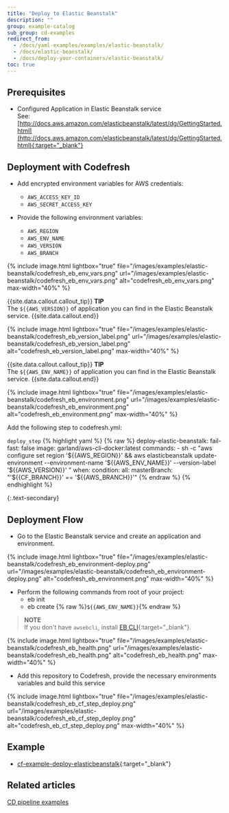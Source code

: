 ```yaml
---
title: "Deploy to Elastic Beanstalk"
description: ""
group: example-catalog
sub_group: cd-examples
redirect_from:
  - /docs/yaml-examples/examples/elastic-beanstalk/
  - /docs/elastic-beanstalk/
  - /docs/deploy-your-containers/elastic-beanstalk/
toc: true
---
```



## Prerequisites

- Configured Application in Elastic Beanstalk service <br>
  See: [http://docs.aws.amazon.com/elasticbeanstalk/latest/dg/GettingStarted.html](http://docs.aws.amazon.com/elasticbeanstalk/latest/dg/GettingStarted.html){:target="_blank"}


## Deployment with Codefresh
- Add encrypted environment variables for AWS credentials:
     * `AWS_ACCESS_KEY_ID`
     * `AWS_SECRET_ACCESS_KEY`
     
- Provide the following environment variables:
    * `AWS_REGION`
    * `AWS_ENV_NAME`
    * `AWS_VERSION`
    * `AWS_BRANCH`
    
{% include 
image.html 
lightbox="true" 
file="/images/examples/elastic-beanstalk/codefresh_eb_env_vars.png" 
url="/images/examples/elastic-beanstalk/codefresh_eb_env_vars.png"
alt="codefresh_eb_env_vars.png" 
max-width="40%"
%}

{{site.data.callout.callout_tip}}
**TIP**  
The ``${{AWS_VERSION}}`` of application you can find in the Elastic Beanstalk service.
{{site.data.callout.end}}

{% include 
image.html 
lightbox="true" 
file="/images/examples/elastic-beanstalk/codefresh_eb_version_label.png" 
url="/images/examples/elastic-beanstalk/codefresh_eb_version_label.png"
alt="codefresh_eb_version_label.png" 
max-width="40%"
%}

{{site.data.callout.callout_tip}}
**TIP**  
The ``${{AWS_ENV_NAME}}`` of application you can find in the Elastic Beanstalk service.
{{site.data.callout.end}}

{% include 
image.html 
lightbox="true" 
file="/images/examples/elastic-beanstalk/codefresh_eb_environment.png" 
url="/images/examples/elastic-beanstalk/codefresh_eb_environment.png"
alt="codefresh_eb_environment.png" 
max-width="40%"
%}

Add the following step to codefresh.yml:

  `deploy_step`
{% highlight yaml %}
{% raw %}
deploy-elastic-beanstalk:
    fail-fast: false
    image: garland/aws-cli-docker:latest
    commands:
     - sh -c  "aws configure set region '${{AWS_REGION}}' && aws elasticbeanstalk update-environment --environment-name '${{AWS_ENV_NAME}}' --version-label '${{AWS_VERSION}}' "
    when:
      condition:
        all:
          masterBranch: "'${{CF_BRANCH}}' == '${{AWS_BRANCH}}'"
{% endraw %}
{% endhighlight %}

{:.text-secondary}
## Deployment Flow
- Go to the Elastic Beanstalk service and create an application and environment.


{% include 
image.html 
lightbox="true" 
file="/images/examples/elastic-beanstalk/codefresh_eb_environment-deploy.png" 
url="/images/examples/elastic-beanstalk/codefresh_eb_environment-deploy.png"
alt="codefresh_eb_environment.png" 
max-width="40%"
%}

- Perform the following commands from root of your project:
    * eb init
    * eb create {% raw %}`${{AWS_ENV_NAME}}`{% endraw %}



>**NOTE**  
  If you don't have `awsebcli`, install [EB CLI](http://docs.aws.amazon.com/elasticbeanstalk/latest/dg/eb-cli3-install.html){:target="\_blank"}.


{% include 
image.html 
lightbox="true" 
file="/images/examples/elastic-beanstalk/codefresh_eb_health.png" 
url="/images/examples/elastic-beanstalk/codefresh_eb_health.png"
alt="codefresh_eb_health.png" 
max-width="40%"
%}

- Add this repository to Codefresh, provide the necessary environments variables and build this service

{% include 
image.html 
lightbox="true" 
file="/images/examples/elastic-beanstalk/codefresh_eb_cf_step_deploy.png" 
url="/images/examples/elastic-beanstalk/codefresh_eb_cf_step_deploy.png"
alt="codefresh_eb_cf_step_deploy.png" 
max-width="40%"
%}

## Example

* [cf-example-deploy-elasticbeanstalk](https://github.com/codefreshdemo/cf-example-deploy-elasticbeanstalk){:target="_blank"}


## Related articles
[CD pipeline examples]({{site.baseurl}}/docs/example-catalog/examples/#cd-examples)
